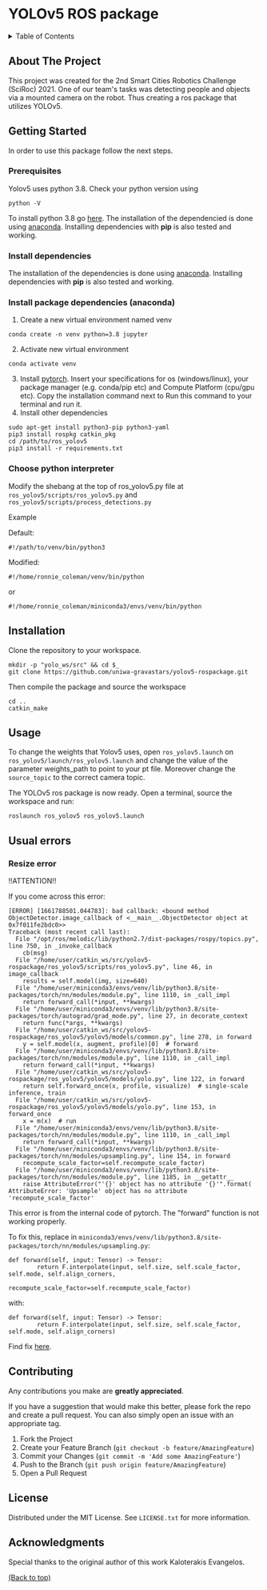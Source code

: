 # YOLOv5 ROS package

<!-- TABLE OF CONTENTS -->
<details>
  <summary>Table of Contents</summary>
  <ol>
    <li>
      <a href="#about-the-project">About The Project</a>
    </li>
    <li>
      <a href="#getting-started">Getting Started</a>
      <ul>
        <li><a href="#prerequisites">Prerequisites</a></li>
        <li><a href="#install-dependencies">Install dependencies</a></li>
        <li><a href="#installation">Installation</a></li>
      </ul>
    </li>
    <li><a href="#usage">Usage</a></li>
    <li><a href="#contributing">Contributing</a></li>
    <li><a href="#license">License</a></li>
    <li><a href="#contact">Contact</a></li>
    <li><a href="#acknowledgments">Acknowledgments</a></li>
  </ol>
</details>

## About The Project

This project was created for the 2nd Smart Cities Robotics Challenge (SciRoc) 2021. One of our team's tasks was detecting people and objects via a mounted camera on the robot. Thus creating a ros package that utilizes YOLOv5.

<!-- GETTING STARTED -->

## Getting Started

In order to use this package follow the next steps.

### Prerequisites

Yolov5 uses python 3.8. Check your python version using

```
python -V
```

To install python 3.8 go [here](https://tech.serhatteker.com/post/2019-12/upgrade-python38-on-ubuntu/). The installation of the dependencied is done using [anaconda](https://docs.conda.io/projects/conda/en/latest/user-guide/install/linux.html). Installing dependencies with **pip** is also tested and working.

### Install dependencies

The installation of the dependencies is done using [anaconda](https://docs.conda.io/projects/conda/en/latest/user-guide/install/linux.html).
Installing dependencies with **pip** is also tested and working.

### Install package dependencies (anaconda)

1. Create a new virtual environment named venv

```
conda create -n venv python=3.8 jupyter
```

2. Activate new virtual environment

```
conda activate venv
```

3. Install [pytorch](https://pytorch.org/get-started/locally/). Insert your specifications for os (windows/linux), your package manager (e.g. conda/pip etc) and Compute Platform (cpu/gpu etc). Copy the installation command next to Run this command to your terminal and run it.
4. Install other dependencies

```
sudo apt-get install python3-pip python3-yaml
pip3 install rospkg catkin_pkg
cd /path/to/ros_yolov5
pip3 install -r requirements.txt
```

### Choose python interpreter

Modify the shebang at the top of ros_yolov5.py file at `ros_yolov5/scripts/ros_yolov5.py` and `ros_yolov5/scripts/process_detections.py`

Example

Default:

```
#!/path/to/venv/bin/python3
```

Modified:

```
#!/home/ronnie_coleman/venv/bin/python
```

or

```
#!/home/ronnie_coleman/miniconda3/envs/venv/bin/python
```

## Installation

Clone the repository to your workspace.

```
mkdir -p "yolo_ws/src" && cd $_
git clone https://github.com/uniwa-gravastars/yolov5-rospackage.git
```

Then compile the package and source the workspace

```
cd ..
catkin_make
```

## Usage

To change the weights that Yolov5 uses, open `ros_yolov5.launch` on `ros_yolov5/launch/ros_yolov5.launch` and change the value of the parameter weights_path to point to your pt file. Moreover change the `source_topic` to the correct camera topic.

The YOLOv5 ros package is now ready. Open a terminal, source the workspace and run:

```
roslaunch ros_yolov5 ros_yolov5.launch
```

## Usual errors

### Resize error

!!ATTENTION!!

If you come across this error:

```
[ERROR] [1661788501.044783]: bad callback: <bound method ObjectDetector.image_callback of <__main__.ObjectDetector object at 0x7f011fe2bdc0>>
Traceback (most recent call last):
  File "/opt/ros/melodic/lib/python2.7/dist-packages/rospy/topics.py", line 750, in _invoke_callback
    cb(msg)
  File "/home/user/catkin_ws/src/yolov5-rospackage/ros_yolov5/scripts/ros_yolov5.py", line 46, in image_callback
    results = self.model(img, size=640)
  File "/home/user/miniconda3/envs/venv/lib/python3.8/site-packages/torch/nn/modules/module.py", line 1110, in _call_impl
    return forward_call(*input, **kwargs)
  File "/home/user/miniconda3/envs/venv/lib/python3.8/site-packages/torch/autograd/grad_mode.py", line 27, in decorate_context
    return func(*args, **kwargs)
  File "/home/user/catkin_ws/src/yolov5-rospackage/ros_yolov5/yolov5/models/common.py", line 278, in forward
    y = self.model(x, augment, profile)[0]  # forward
  File "/home/user/miniconda3/envs/venv/lib/python3.8/site-packages/torch/nn/modules/module.py", line 1110, in _call_impl
    return forward_call(*input, **kwargs)
  File "/home/user/catkin_ws/src/yolov5-rospackage/ros_yolov5/yolov5/models/yolo.py", line 122, in forward
    return self.forward_once(x, profile, visualize)  # single-scale inference, train
  File "/home/user/catkin_ws/src/yolov5-rospackage/ros_yolov5/yolov5/models/yolo.py", line 153, in forward_once
    x = m(x)  # run
  File "/home/user/miniconda3/envs/venv/lib/python3.8/site-packages/torch/nn/modules/module.py", line 1110, in _call_impl
    return forward_call(*input, **kwargs)
  File "/home/user/miniconda3/envs/venv/lib/python3.8/site-packages/torch/nn/modules/upsampling.py", line 154, in forward
    recompute_scale_factor=self.recompute_scale_factor)
  File "/home/user/miniconda3/envs/venv/lib/python3.8/site-packages/torch/nn/modules/module.py", line 1185, in __getattr__
    raise AttributeError("'{}' object has no attribute '{}'".format(
AttributeError: 'Upsample' object has no attribute 'recompute_scale_factor'
```

This error is from the internal code of pytorch. The "forward" function is not working properly.

To fix this, replace in `miniconda3/envs/venv/lib/python3.8/site-packages/torch/nn/modules/upsampling.py`:

```
def forward(self, input: Tensor) -> Tensor:
        return F.interpolate(input, self.size, self.scale_factor, self.mode, self.align_corners,
                         recompute_scale_factor=self.recompute_scale_factor)
```

with:

```
def forward(self, input: Tensor) -> Tensor:
        return F.interpolate(input, self.size, self.scale_factor, self.mode, self.align_corners)
```

Find fix [here](https://github.com/openai/DALL-E/issues/54#issuecomment-1092826376).

<!-- CONTRIBUTING -->

## Contributing

Any contributions you make are **greatly appreciated**.

If you have a suggestion that would make this better, please fork the repo and create a pull request. You can also simply open an issue with an appropriate tag.

1. Fork the Project
2. Create your Feature Branch (`git checkout -b feature/AmazingFeature`)
3. Commit your Changes (`git commit -m 'Add some AmazingFeature'`)
4. Push to the Branch (`git push origin feature/AmazingFeature`)
5. Open a Pull Request

<!-- LICENSE -->

## License

Distributed under the MIT License. See `LICENSE.txt` for more information.

## Acknowledgments

Special thanks to the original author of this work Kaloterakis Evangelos.

<a href="#top">(Back to top)</a>

<!-- [product-screenshot]: images/screenshot.png -->
